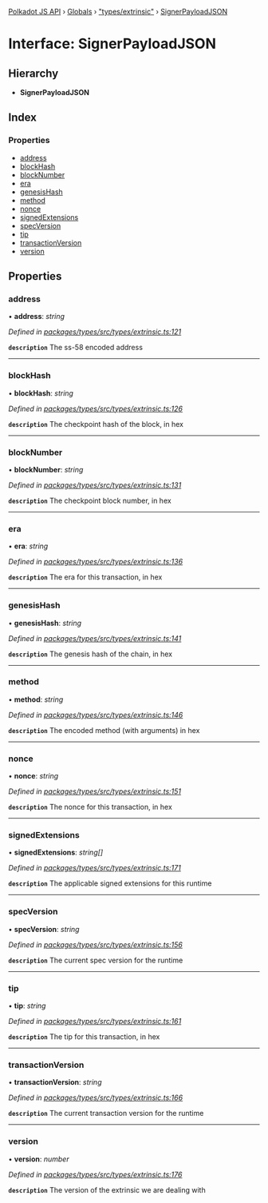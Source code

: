 [Polkadot JS API](../README.md) › [Globals](../globals.md) › ["types/extrinsic"](../modules/_types_extrinsic_.md) › [SignerPayloadJSON](_types_extrinsic_.signerpayloadjson.md)

# Interface: SignerPayloadJSON

## Hierarchy

* **SignerPayloadJSON**

## Index

### Properties

* [address](_types_extrinsic_.signerpayloadjson.md#address)
* [blockHash](_types_extrinsic_.signerpayloadjson.md#blockhash)
* [blockNumber](_types_extrinsic_.signerpayloadjson.md#blocknumber)
* [era](_types_extrinsic_.signerpayloadjson.md#era)
* [genesisHash](_types_extrinsic_.signerpayloadjson.md#genesishash)
* [method](_types_extrinsic_.signerpayloadjson.md#method)
* [nonce](_types_extrinsic_.signerpayloadjson.md#nonce)
* [signedExtensions](_types_extrinsic_.signerpayloadjson.md#signedextensions)
* [specVersion](_types_extrinsic_.signerpayloadjson.md#specversion)
* [tip](_types_extrinsic_.signerpayloadjson.md#tip)
* [transactionVersion](_types_extrinsic_.signerpayloadjson.md#transactionversion)
* [version](_types_extrinsic_.signerpayloadjson.md#version)

## Properties

###  address

• **address**: *string*

*Defined in [packages/types/src/types/extrinsic.ts:121](https://github.com/polkadot-js/api/blob/fcce2ab340/packages/types/src/types/extrinsic.ts#L121)*

**`description`** The ss-58 encoded address

___

###  blockHash

• **blockHash**: *string*

*Defined in [packages/types/src/types/extrinsic.ts:126](https://github.com/polkadot-js/api/blob/fcce2ab340/packages/types/src/types/extrinsic.ts#L126)*

**`description`** The checkpoint hash of the block, in hex

___

###  blockNumber

• **blockNumber**: *string*

*Defined in [packages/types/src/types/extrinsic.ts:131](https://github.com/polkadot-js/api/blob/fcce2ab340/packages/types/src/types/extrinsic.ts#L131)*

**`description`** The checkpoint block number, in hex

___

###  era

• **era**: *string*

*Defined in [packages/types/src/types/extrinsic.ts:136](https://github.com/polkadot-js/api/blob/fcce2ab340/packages/types/src/types/extrinsic.ts#L136)*

**`description`** The era for this transaction, in hex

___

###  genesisHash

• **genesisHash**: *string*

*Defined in [packages/types/src/types/extrinsic.ts:141](https://github.com/polkadot-js/api/blob/fcce2ab340/packages/types/src/types/extrinsic.ts#L141)*

**`description`** The genesis hash of the chain, in hex

___

###  method

• **method**: *string*

*Defined in [packages/types/src/types/extrinsic.ts:146](https://github.com/polkadot-js/api/blob/fcce2ab340/packages/types/src/types/extrinsic.ts#L146)*

**`description`** The encoded method (with arguments) in hex

___

###  nonce

• **nonce**: *string*

*Defined in [packages/types/src/types/extrinsic.ts:151](https://github.com/polkadot-js/api/blob/fcce2ab340/packages/types/src/types/extrinsic.ts#L151)*

**`description`** The nonce for this transaction, in hex

___

###  signedExtensions

• **signedExtensions**: *string[]*

*Defined in [packages/types/src/types/extrinsic.ts:171](https://github.com/polkadot-js/api/blob/fcce2ab340/packages/types/src/types/extrinsic.ts#L171)*

**`description`** The applicable signed extensions for this runtime

___

###  specVersion

• **specVersion**: *string*

*Defined in [packages/types/src/types/extrinsic.ts:156](https://github.com/polkadot-js/api/blob/fcce2ab340/packages/types/src/types/extrinsic.ts#L156)*

**`description`** The current spec version for the runtime

___

###  tip

• **tip**: *string*

*Defined in [packages/types/src/types/extrinsic.ts:161](https://github.com/polkadot-js/api/blob/fcce2ab340/packages/types/src/types/extrinsic.ts#L161)*

**`description`** The tip for this transaction, in hex

___

###  transactionVersion

• **transactionVersion**: *string*

*Defined in [packages/types/src/types/extrinsic.ts:166](https://github.com/polkadot-js/api/blob/fcce2ab340/packages/types/src/types/extrinsic.ts#L166)*

**`description`** The current transaction version for the runtime

___

###  version

• **version**: *number*

*Defined in [packages/types/src/types/extrinsic.ts:176](https://github.com/polkadot-js/api/blob/fcce2ab340/packages/types/src/types/extrinsic.ts#L176)*

**`description`** The version of the extrinsic we are dealing with
